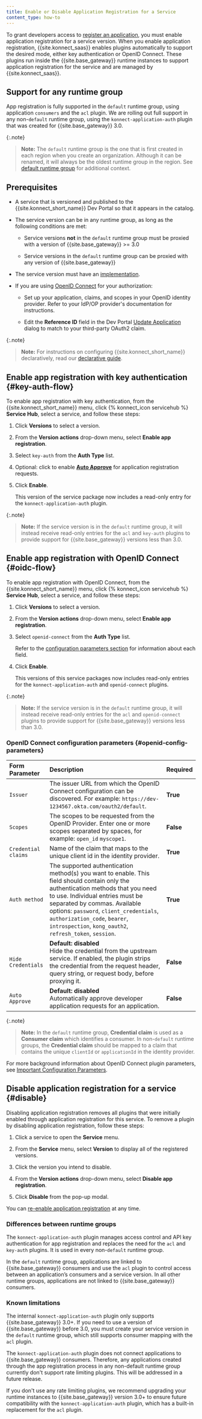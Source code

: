 ```yaml
---
title: Enable or Disable Application Registration for a Service
content_type: how-to
---
```


To grant developers access to [register an application](/konnect/dev-portal/applications/dev-reg-app-service), you must enable application registration for a service version.
When you enable application registration, {{site.konnect_saas}} enables plugins automatically to support the desired mode, either key authentication or OpenID Connect.
These plugins run inside the {{site.base_gateway}} runtime instances to support application registration for the service and are managed by
{{site.konnect_saas}}.

## Support for any runtime group

App registration is fully supported in the `default` runtime group, using application `consumers` and the `acl` plugin.
We are rolling out full support in any non-`default` runtime group, using the `konnect-application-auth` plugin that was created for {{site.base_gateway}} 3.0.

{:.note}
> **Note:** The `default` runtime group is the one that is first created in each region when you create an organization. Although it can be renamed, it will always be the oldest runtime group in the region. See [default runtime group](/konnect/runtime-manager/runtime-groups/#default-runtime-group) for additional context.

## Prerequisites

- A service that is versioned and published to the
  {{site.konnect_short_name}} Dev Portal so that it appears in the catalog.

- The service version can be in any runtime group, as long as the following conditions are met:

  - Service versions **not** in the `default` runtime group must be proxied with a version of {{site.base_gateway}} >= 3.0

  - Service versions in the `default` runtime group can be proxied with any version of {{site.base_gateway}}

- The service version must have an [implementation](/konnect/servicehub/service-implementations).

- If you are using [OpenID Connect](#oidc-flow) for your authorization:

  - Set up your application, claims, and scopes in your OpenID identity provider. Refer to your IdP/OP provider's documentation for instructions.

  - Edit the **Reference ID** field in the Dev Portal
    [Update Application](/konnect/dev-portal/applications/dev-apps#edit-my-app)
    dialog to match to your third-party OAuth2 claim.

{:.note}
> **Note:** For instructions on configuring {{site.konnect_short_name}} declaratively, read our [declarative guide](/konnect/runtime-manager/declarative-config/).

## Enable app registration with key authentication {#key-auth-flow}

To enable app registration with key authentication, from the {{site.konnect_short_name}} menu, click {% konnect_icon servicehub %} **Service Hub**, select a
service, and follow these steps:

1. Click **Versions** to select a version.

2. From the **Version actions** drop-down menu, select **Enable app registration**.

3. Select `key-auth` from the **Auth Type** list.

4. Optional: click to enable [**Auto Approve**](/konnect/dev-portal/access-and-approval/auto-approve-devs-apps/) for application registration requests.

5. Click **Enable**.

    This version of the service package now includes a
    read-only entry for the `konnect-application-auth` plugin.

{:.note}
> **Note:** If the service version is in the `default` runtime group, it will
instead receive read-only entries for the `acl` and `key-auth` plugins to provide
support for {{site.base_gateway}} versions less than 3.0.

## Enable app registration with OpenID Connect {#oidc-flow}

To enable app registration with OpenID Connect, from the {{site.konnect_short_name}} menu, click {% konnect_icon servicehub %} **Service Hub**, select a
service, and follow these steps:


1. Click **Versions** to select a version.

2. From the **Version actions** drop-down menu, select **Enable app registration**.

3. Select `openid-connect` from the **Auth Type** list.

   Refer to the [configuration parameters section](#openid-config-parameters) for information
   about each field.

4. Click **Enable**.

    This versions of this service packages now includes
    read-only entries for the `konnect-application-auth` and `openid-connect` plugins.

{:.note}
> **Note:** If the service version is in the `default` runtime group, it will
instead receive read-only entries for the `acl` and `openid-connect` plugins to provide
support for {{site.base_gateway}} versions less than 3.0.

###  OpenID Connect configuration parameters {#openid-config-parameters}

   | Form Parameter | Description                                                                       |Required |
   |:---------------|:----------------------------------------------------------------------------------|--|
   | `Issuer` | The issuer URL from which the OpenID Connect configuration can be discovered. For example: `https://dev-1234567.okta.com/oauth2/default`.  |**True** |
   | `Scopes` | The scopes to be requested from the OpenID Provider. Enter one or more scopes separated by spaces, for example: `open_id` `myscope1`.  | **False**
   | `Credential claims` |  Name of the claim that maps to the unique client id in the identity provider. | **True**
   | `Auth method` | The supported authentication method(s) you want to enable. This field should contain only the authentication methods that you need to use. Individual entries must be separated by commas. Available options: `password`, `client_credentials`, `authorization_code`, `bearer`, `introspection`, `kong_oauth2`, `refresh_token`, `session`. | **True**
   | `Hide Credentials` |**Default: disabled**<br>  Hide the credential from the upstream service. If enabled, the plugin strips the credential from the request header, query string, or request body, before proxying it. | **False** |
   | `Auto Approve`| **Default: disabled** <br>Automatically approve developer application requests for an application.| **False**

{:.note}
> **Note:** In the `default` runtime group, **Credential claim** is used as a **Consumer claim** which identifies a consumer. In non-`default` runtime groups, the **Credential claim** should be mapped to a claim that contains the unique `clientId` or `applicationId` in the identity provider.

   For more background information about OpenID Connect plugin parameters, see
   [Important Configuration Parameters](/hub/kong-inc/openid-connect/#important-configuration-parameters).

## Disable application registration for a service {#disable}

Disabling application registration removes all plugins that were initially enabled through application registration for this service.
To remove a plugin by disabling application registration, follow these steps:

1. Click a service to open the **Service** menu.

2. From the **Service** menu, select **Version** to display all of the registered versions.

3. Click the version you intend to disable.

4. From the **Version actions** drop-down menu, select **Disable app registration**.

5. Click **Disable** from the pop-up modal.


You can
[re-enable application registration](/konnect/dev-portal/applications/enable-app-reg)
at any time.

### Differences between runtime groups

The `konnect-application-auth` plugin manages access control and API key authentication for app registration and replaces the need for the `acl` and `key-auth` plugins. It is used in every non-`default` runtime group. 

In the `default` runtime group, applications are linked to {{site.base_gateway}} consumers and use the `acl` plugin to control access between an application’s consumers and a service version. In all other runtime groups, applications are not linked to {{site.base_gateway}} consumers.

### Known limitations

The internal `konnect-application-auth` plugin only supports {{site.base_gateway}} 3.0+. If you need to use a version of {{site.base_gateway}} before 3.0, you must create your service version in the `default` runtime group, which still supports consumer mapping with the `acl` plugin.

The `konnect-application-auth` plugin does not connect applications to {{site.base_gateway}} consumers. Therefore, any applications created through the app registration process in any non-default runtime group currently don't support rate limiting plugins. This will be addressed in a future release.

If you don't use any rate limiting plugins, we recommend upgrading your runtime instances to {{site.base_gateway}} version 3.0+ to ensure future compatibility with the `konnect-application-auth` plugin, which has a built-in replacement for the `acl` plugin.
